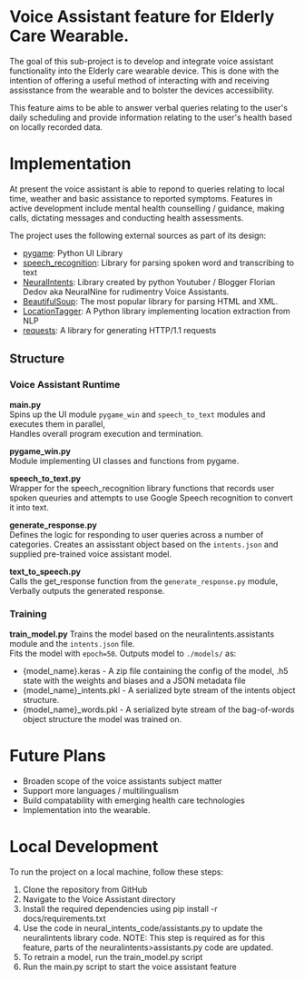 # Voice Assistant feature for Elderly Care Wearable.

The goal of this sub-project is to develop and integrate voice assistant functionality into the Elderly care wearable device. 
This is done with the intention of offering a useful method of interacting with and receiving assisstance from the wearable and to bolster the devices accessibility.

This feature aims to be able to answer verbal queries relating to the user's daily scheduling and provide information relating to the user's health based on locally recorded data.

# Implementation
At present the voice assistant is able to repond to queries relating to local time, weather and basic assistance to reported symptoms.
Features in active development include mental health counselling / guidance, making calls, dictating messages and conducting health assessments. 

The project uses the following external sources as part of its design:
- [pygame](https://www.pygame.org/docs/): Python UI Library
- [speech_recognition](https://github.com/Uberi/speech_recognition): Library for parsing spoken word and transcribing to text
- [NeuralIntents](https://github.com/NeuralNine/neuralintents): Library created by python Youtuber / Blogger Florian Dedov aka NeuralNine for rudimentry Voice Assistants.
- [BeautifulSoup](https://www.crummy.com/software/BeautifulSoup/bs4/doc/): The most popular library for parsing HTML and XML.
- [LocationTagger](https://github.com/kaushiksoni10/locationtagger): A Python library implementing location extraction from NLP
- [requests](https://github.com/psf/requests): A library for generating HTTP/1.1 requests

## Structure

### Voice Assistant Runtime
**main.py**  
    Spins up the UI module `pygame_win` and `speech_to_text` modules and executes them in parallel,  
    Handles overall program execution and termination.

**pygame_win.py**  
    Module implementing UI classes and functions from pygame.

**speech_to_text.py**  
    Wrapper for the speech_recognition library functions that records user spoken queuries and attempts to use Google Speech recognition to convert it into text.

**generate_response.py**  
    Defines the logic for responding to user queries across a number of categories. 
    Creates an assisstant object based on the `intents.json` and supplied pre-trained voice assistant model.

**text_to_speech.py**  
    Calls the get_response function from the `generate_response.py` module,  
    Verbally outputs the generated response.

### Training

**train_model.py**
Trains the model based on the neuralintents.assistants module and the `intents.json` file.  
Fits the model with `epoch=50`.
Outputs model to `./models/` as:  
- {model_name}.keras - A zip file containing the config of the model, .h5 state with the weights and biases and a JSON metadata file
- {model_name}_intents.pkl - A serialized byte stream of the intents object structure.
- {model_name}_words.pkl - A serialized byte stream of the bag-of-words object structure the model was trained on.

# Future Plans
- Broaden scope of the voice assistants subject matter
- Support more languages / multilingualism
- Build compatability with emerging health care technologies
- Implementation into the wearable. 

# Local Development 
To run the project on a local machine, follow these steps:

1. Clone the repository from GitHub
2. Navigate to the Voice Assistant directory
3. Install the required dependencies using pip install -r docs/requirements.txt
4. Use the code in neural_intents_code/assistants.py to update the neuralintents library code. NOTE: This step is required as for this feature, parts of the neuralintents>assistants.py code are updated.
5. To retrain a model, run the train_model.py script
6. Run the main.py script to start the voice assistant feature
